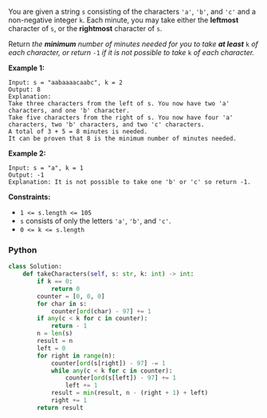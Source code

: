 You are given a string  `s`  consisting of the characters  `'a'`,  `'b'`, and  `'c'`  and a non-negative integer  `k`.
Each minute, you may take either the  **leftmost**  character of  `s`, or the  **rightmost**  character of  `s`.

Return _the  **minimum**  number of minutes needed for you to take  **at least**_ `k` _of each character, or
return_ `-1` _if it is not possible to take_ `k` _of each character._

**Example 1:**

```
Input: s = "aabaaaacaabc", k = 2
Output: 8
Explanation: 
Take three characters from the left of s. You now have two 'a' characters, and one 'b' character.
Take five characters from the right of s. You now have four 'a' characters, two 'b' characters, and two 'c' characters.
A total of 3 + 5 = 8 minutes is needed.
It can be proven that 8 is the minimum number of minutes needed.
```

**Example 2:**

```
Input: s = "a", k = 1
Output: -1
Explanation: It is not possible to take one 'b' or 'c' so return -1.
```

**Constraints:**

- `1 <= s.length <= 105`
- `s`  consists of only the letters  `'a'`,  `'b'`, and  `'c'`.
- `0 <= k <= s.length`

### Python

```python
class Solution:
    def takeCharacters(self, s: str, k: int) -> int:
        if k == 0:
            return 0
        counter = [0, 0, 0]
        for char in s:
            counter[ord(char) - 97] += 1
        if any(c < k for c in counter):
            return - 1
        n = len(s)
        result = n
        left = 0
        for right in range(n):
            counter[ord(s[right]) - 97] -= 1
            while any(c < k for c in counter):
                counter[ord(s[left]) - 97] += 1
                left += 1
            result = min(result, n - (right + 1) + left)
            right += 1
        return result
```